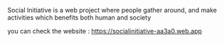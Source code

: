 Social Initiative is a web project where people gather around, and make activities which benefits both human and society

you can check the website : https://socialinitiative-aa3a0.web.app
